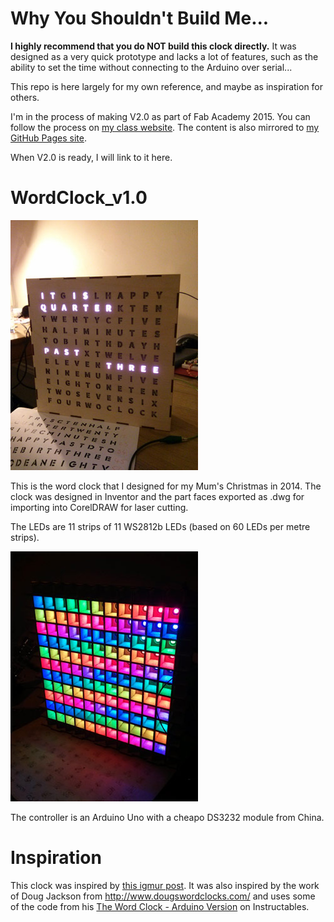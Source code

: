 # Why You Shouldn't Build Me...

**I highly recommend that you do NOT build this clock directly.** It was designed as a very quick prototype and lacks a lot of features, such as the ability to set the time without connecting to the Arduino over serial...

This repo is here largely for my own reference, and maybe as inspiration for others. 

I'm in the process of making V2.0 as part of Fab Academy 2015. You can follow the process on [my class website](http://fabacademy.org/archives/2015/eu/students/chalmers.iain/index.html). The content is also mirrored to [my GitHub Pages site](http://icchalmers.github.io/).

When V2.0 is ready, I will link to it here.

# WordClock_v1.0

![wordclock](/wordClock_v1.jpg)

This is the word clock that I designed for my Mum's Christmas in 2014. The clock was designed in Inventor and the part faces exported as .dwg for importing into CorelDRAW for laser cutting.

The LEDs are 11 strips of 11 WS2812b LEDs (based on 60 LEDs per metre strips).

![LEDGrid](/insideWordClock_v1.jpg)

The controller is an Arduino Uno with a cheapo DS3232 module from China.

# Inspiration

This clock was inspired by [this igmur post](http://imgur.com/a/iMXmj?gallery). It was also inspired by the work of Doug Jackson from http://www.dougswordclocks.com/ and uses some of the code from his [The Word Clock - Arduino Version](http://www.instructables.com/id/The-Word-Clock-Arduino-version/) on Instructables.